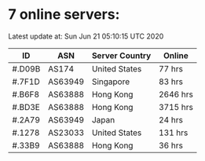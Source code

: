 # 7 online servers:

Latest update at: Sun Jun 21 05:10:15 UTC 2020

| ID | ASN | Server Country | Online |
| -- | --- | -------------- | ------ |
| #.D09B | AS174 | United States | 77 hrs |
| #.7F1D | AS63949 | Singapore | 83 hrs |
| #.B6F8 | AS63888 | Hong Kong | 2646 hrs |
| #.BD3E | AS63888 | Hong Kong | 3715 hrs |
| #.2A79 | AS63949 | Japan | 24 hrs |
| #.1278 | AS23033 | United States | 131 hrs |
| #.33B9 | AS63888 | Hong Kong | 36 hrs |

